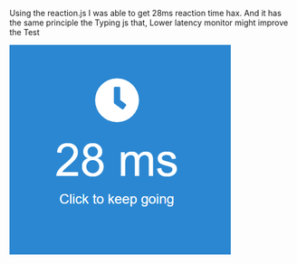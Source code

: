 
Using the reaction.js I was able to get 28ms reaction time hax. And it has the same principle the Typing js that,
Lower latency monitor might improve the Test

![screenshot](https://github.com/raigon-pawa/inhumane/blob/reaction/md/28ms.png)
